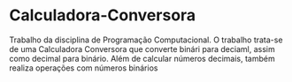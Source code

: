 # Calculadora-Conversora
Trabalho da disciplina de Programação Computacional. O trabalho trata-se de uma Calculadora Conversora que converte binári para deciaml, assim como decimal para binário. Além de calcular números decimais, também realiza operações com números binários 
